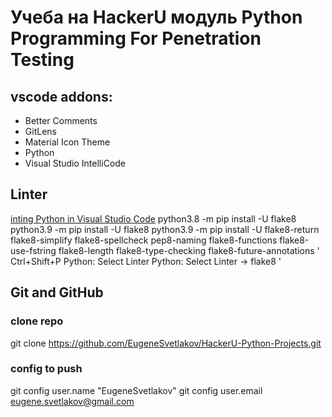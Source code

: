 # Учеба на HackerU модуль Python Programming For Penetration Testing

## vscode addons:
- Better Comments
- GitLens
- Material Icon Theme
- Python
- Visual Studio IntelliCode

## Linter
[inting Python in Visual Studio Code](https://code.visualstudio.com/docs/python/linting)
python3.8 -m pip install -U flake8
python3.9 -m pip install -U flake8
python3.9 -m pip install -U flake8-return flake8-simplify flake8-spellcheck pep8-naming flake8-functions flake8-use-fstring flake8-length flake8-type-checking flake8-future-annotations
'
Ctrl+Shift+P
Python: Select Linter
Python: Select Linter -> flake8
'

## Git and GitHub
### clone repo
git clone https://github.com/EugeneSvetlakov/HackerU-Python-Projects.git
### config to push
git config  user.name "EugeneSvetlakov"
git config user.email eugene.svetlakov@gmail.com
